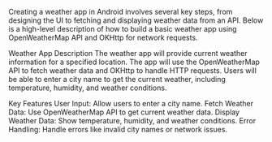Creating a weather app in Android involves several key steps, from designing the UI to fetching and displaying weather data from an API.
Below is a high-level description of how to build a basic weather app using OpenWeatherMap API and OKHttp for network requests.

Weather App Description
The weather app will provide current weather information for a specified location. 
The app will use the OpenWeatherMap API to fetch weather data and OKHttp to handle HTTP requests.
Users will be able to enter a city name to get the current weather, including temperature, humidity, and weather conditions.

Key Features
User Input: Allow users to enter a city name.
Fetch Weather Data: Use OpenWeatherMap API to get current weather data.
Display Weather Data: Show temperature, humidity, and weather conditions.
Error Handling: Handle errors like invalid city names or network issues.
